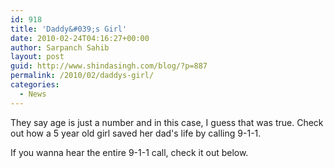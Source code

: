```yaml
---
id: 918
title: 'Daddy&#039;s Girl'
date: 2010-02-24T04:16:27+00:00
author: Sarpanch Sahib
layout: post
guid: http://www.shindasingh.com/blog/?p=887
permalink: /2010/02/daddys-girl/
categories:
  - News
---
```

They say age is just a number and in this case, I guess that was true. Check out how a 5 year old girl saved her dad's life by calling 9-1-1.



If you wanna hear the entire 9-1-1 call, check it out below.